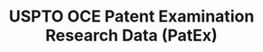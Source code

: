 ---
layout: default
bigquery: https://console.cloud.google.com/bigquery?p=patents-public-data&d=uspto_oce_pair&page=dataset
citation: 'Graham, S. Marco, A., and Miller, A. (2015). “The USPTO Patent Examination
  Research Dataset: A Window on the Process of Patent Examination.”'
contributors: Graham, S. Marco, A., Miller, A.
cost: None
description: The latest version of PatEx (referred to below as the 2020 release) contains
  detailed information on nearly 11.9 million publicly-viewable provisional and non-provisional
  patent applications to the USPTO and over 4.6 million Patent Cooperation Treaty
  (PCT) applications. It is based on data that OCE downloaded from the Patent Examination
  Data System (PEDS) in April, 2021. The PEDS data are sourced from Public PAIR. The
  first time that OCE used PEDS as the basis of PatEx was for the 2019 release. We
  took the PEDS data and organized it into the familiar PatEx data files, which are
  based on the organization of the Public PAIR portal. The data files include information
  on each application’s characteristics, prosecution history, continuation history,
  claims of foreign priority, patent term adjustment history, publication history,
  and correspondence address information.
documentation: 'For the 2019 and later releases, new technical documentation is available
  https://www.uspto.gov/sites/default/files/documents/PatEx-2019-Technical-Doc.pdf


  A document describing the 2014-2017 data sets is available and can be cited as:
  Graham, Stuart J.H. and Marco, Alan C. and Miller, Richard, The USPTO Patent Examination
  Research Dataset: A Window on the Process of Patent Examination (November 30, 2015).
  Available at SSRN: https://ssrn.com/abstract=2702637.'
last_edit: Mon, 04 Apr 2022 19:06:22 GMT
location: https://www.uspto.gov/ip-policy/economic-research/research-datasets/patent-examination-research-dataset-public-pair
maintained_by: EconomicsData@uspto.gov
related_publications: https://ssrn.com/abstract=29956744, https://ssrn.com/abstract=2702637
schema_fields: '[''inventor_region_code'', ''application_type'', ''foreign_parent_date'',
  ''examiner_name_first'', ''file_location'', ''foreign_parent_id'', ''invention_title'',
  ''correspondence_name_line_1'', ''examiner_id'', ''event_description'', ''inventor_name_middle'',
  ''confirm_number'', ''aia_first_to_file'', ''disposal_type'', ''invention_subject_matter'',
  ''abandon_date'', ''inventor_country_name'', ''parent_application_number'', ''correspondence_postal_code'',
  ''examiner_name_last'', ''parent_filing_date'', ''status_code'', ''appl_status_date'',
  ''atty_docket_number'', ''earliest_pgpub_date'', ''child_application_number'', ''child_filing_date'',
  ''correspondence_street_line_2'', ''recorded_date'', ''application_number'', ''application_number_pair'',
  ''customer_number'', ''sequence_number'', ''wipo_pub_date'', ''patent_issue_date'',
  ''parent_country_code'', ''appl_status_code'', ''uspc_subclass'', ''earliest_pgpub_number'',
  ''correspondence_city'', ''correspondence_name_line_2'', ''correspondence_region_code'',
  ''correspondence_region_name'', ''file_location_date'', ''examiner_art_unit'', ''small_entity_indicator'',
  ''status_description'', ''inventor_name_first'', ''inventor_name_last'', ''inventor_rank'',
  ''inventor_country_code'', ''inventor_address_type'', ''patent_number'', ''event_code'',
  ''correspondence_country_code'', ''wipo_pub_number'', ''correspondence_street_line_1'',
  ''correspondence_country_name'', ''parent_country'', ''examiner_name_middle'', ''uspc_class'',
  ''continuation_type'', ''filing_date'']'
shortname: patex
tags:
- patents
- legal
- history
terms_of_use: 'USPTO’s online databases are not designed or intended to be a source
  for bulk downloads of USPTO data when accessed through the website’s interfaces.
  Individuals, companies, IP addresses, or blocks of IP addresses who, in effect,
  deny or decrease service by generating unusually high numbers of database accesses
  (searches, pages, or hits), whether generated manually or in an automated fashion,
  may be denied access to USPTO servers without notice.


  Bulk data products may be separately obtained from the USPTO, either for free or
  at the cost of dissemination. For details, see information on Electronic Bulk Data
  Products: https://www.uspto.gov/learning-and-resources/electronic-bulk-data-products'
title: USPTO OCE Patent Examination Research Data (PatEx)
uuid: 4342caa7-23af-420c-b2f6-6088f133df6a
---